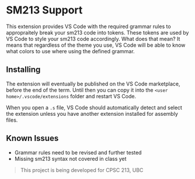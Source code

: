# SM213 Support

This extension provides VS Code with the required grammar rules to appropraitely break your sm213 code into tokens. These tokens are used by VS Code to style your sm213 code accordingly. What does that mean? It means that regardless of the theme you use, VS Code will be able to know what colors to use where using the defined grammar.

## Installing

The extension will eventually be published on the VS Code marketplace, before the end of the term. Until then you can copy it into the `<user home>/.vscode/extensions` folder and restart VS Code.

 When you open a `.s` file, VS Code should automatically detect and select the extension unless you have another extension installed for assembly files.

## Known Issues

- Grammar rules need to be revised and further tested
- Missing sm213 syntax not covered in class yet

> This project is being developed for CPSC 213, UBC